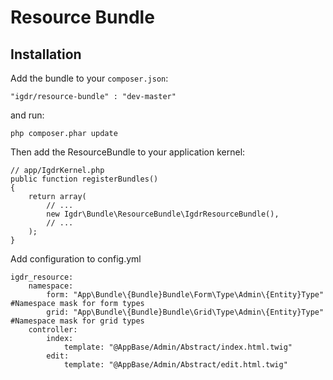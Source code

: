 Resource Bundle
========================
Installation
------------

Add the bundle to your `composer.json`:

    "igdr/resource-bundle" : "dev-master"

and run:

    php composer.phar update

Then add the ResourceBundle to your application kernel:

    // app/IgdrKernel.php
    public function registerBundles()
    {
        return array(
            // ...
            new Igdr\Bundle\ResourceBundle\IgdrResourceBundle(),
            // ...
        );
    }

Add configuration to config.yml

    igdr_resource:
        namespace:
            form: "App\Bundle\{Bundle}Bundle\Form\Type\Admin\{Entity}Type"   #Namespace mask for form types
            grid: "App\Bundle\{Bundle}Bundle\Grid\Type\Admin\{Entity}Type"   #Namespace mask for grid types
        controller:
            index:
                template: "@AppBase/Admin/Abstract/index.html.twig"           
            edit:
                template: "@AppBase/Admin/Abstract/edit.html.twig"
